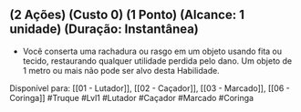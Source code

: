 ## (2 Ações) (Custo 0) (1 Ponto) (Alcance: 1 unidade) (Duração: Instantânea)

- Você conserta uma rachadura ou rasgo em um objeto usando fita ou tecido, restaurando qualquer utilidade perdida pelo dano. Um objeto de 1 metro ou mais não pode ser alvo desta Habilidade.

Disponível para:  [[01 - Lutador]], [[02 - Caçador]], [[03 - Marcado]], [[06 - Coringa]]
#Truque #Lvl1 #Lutador #Caçador #Marcado #Coringa 